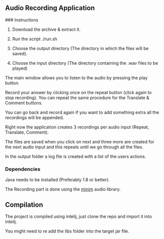 ## Audio Recording Application

### Instructions

1. Download the archive & extract it.

2. Run the script ./run.sh

3. Choose the output directory (The directory in which the files will be saved).

4. Choose the input directory (The directory containing the .wav files to be played)

The main window allows you to listen to the audio by pressing the play button.

Record your answer by clicking once on the repeat button (click again to stop recording). You can repeat the same procedure for the Translate & Comment buttons.

You can go back and record again if you want to add something extra all the recordings will be appended.

Right now the application creates 3 recordings per audio input (Repeat, Translate, Comment).

The files are saved when you click on next and three more are created for the next audio input and this repeats until we go through all the files.

In the output folder a log file is created with a list of the users actions.


### Dependencies

Java needs to be installed (Preferably 1.8 or better).

The Recording part is done using the [minim](https://github.com/ddf/Minim) audio library.


## Compilation

The project is compiled using intelij, just clone the repo and import it into intelij.

You might need to re add the libs folder into the target jar file.